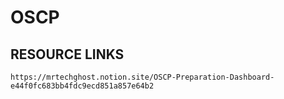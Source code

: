 # OSCP

## RESOURCE LINKS

```
https://mrtechghost.notion.site/OSCP-Preparation-Dashboard-e44f0fc683bb4fdc9ecd851a857e64b2
```
